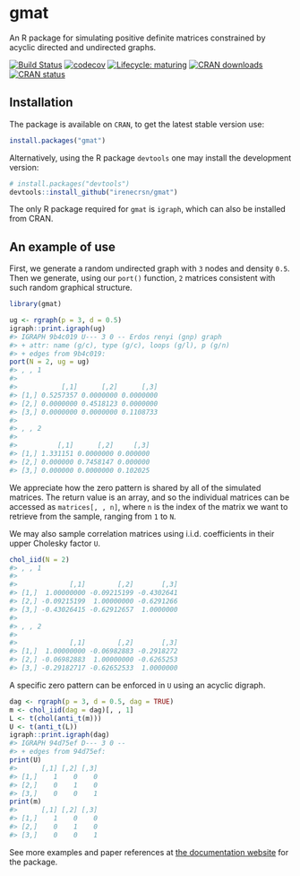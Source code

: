 <!-- README.md is generated from README.Rmd. Please edit that file -->

# gmat

An R package for simulating positive definite matrices constrained by
acyclic directed and undirected graphs.

[![Build
Status](https://travis-ci.org/irenecrsn/gmat.svg?branch=master)](https://travis-ci.org/irenecrsn/gmat)
[![codecov](https://codecov.io/gh/irenecrsn/gmat/branch/dev/graph/badge.svg)](https://codecov.io/gh/irenecrsn/gmat)
[![Lifecycle:
maturing](https://img.shields.io/badge/lifecycle-maturing-blue.svg)](https://www.tidyverse.org/lifecycle/#maturing)
[![CRAN
downloads](http://cranlogs.r-pkg.org/badges/grand-total/gmat)](https://CRAN.R-project.org/package=gmat)
[![CRAN
status](http://www.r-pkg.org/badges/version/gmat)](https://CRAN.R-project.org/package=gmat)

## Installation

The package is available on `CRAN`, to get the latest stable version
use:

``` r
install.packages("gmat")
```

Alternatively, using the R package `devtools` one may install the
development version:

``` r
# install.packages("devtools")
devtools::install_github("irenecrsn/gmat")
```

The only R package required for `gmat` is `igraph`, which can also be
installed from CRAN.

## An example of use

First, we generate a random undirected graph with `3` nodes and density
`0.5`. Then we generate, using our `port()` function, `2` matrices
consistent with such random graphical structure.

``` r
library(gmat)

ug <- rgraph(p = 3, d = 0.5)
igraph::print.igraph(ug)
#> IGRAPH 9b4c019 U--- 3 0 -- Erdos renyi (gnp) graph
#> + attr: name (g/c), type (g/c), loops (g/l), p (g/n)
#> + edges from 9b4c019:
port(N = 2, ug = ug)
#> , , 1
#> 
#>           [,1]      [,2]      [,3]
#> [1,] 0.5257357 0.0000000 0.0000000
#> [2,] 0.0000000 0.4518123 0.0000000
#> [3,] 0.0000000 0.0000000 0.1108733
#> 
#> , , 2
#> 
#>          [,1]      [,2]     [,3]
#> [1,] 1.331151 0.0000000 0.000000
#> [2,] 0.000000 0.7458147 0.000000
#> [3,] 0.000000 0.0000000 0.102025
```

We appreciate how the zero pattern is shared by all of the simulated
matrices. The return value is an array, and so the individual matrices
can be accessed as `matrices[, , n]`, where `n` is the index of the
matrix we want to retrieve from the sample, ranging from `1` to `N`.

We may also sample correlation matrices using i.i.d. coefficients in
their upper Cholesky factor `U`.

``` r
chol_iid(N = 2)
#> , , 1
#> 
#>             [,1]        [,2]       [,3]
#> [1,]  1.00000000 -0.09215199 -0.4302641
#> [2,] -0.09215199  1.00000000 -0.6291266
#> [3,] -0.43026415 -0.62912657  1.0000000
#> 
#> , , 2
#> 
#>             [,1]        [,2]       [,3]
#> [1,]  1.00000000 -0.06982883 -0.2918272
#> [2,] -0.06982883  1.00000000 -0.6265253
#> [3,] -0.29182717 -0.62652533  1.0000000
```

A specific zero pattern can be enforced in `U` using an acyclic digraph.

``` r
dag <- rgraph(p = 3, d = 0.5, dag = TRUE)
m <- chol_iid(dag = dag)[, , 1]
L <- t(chol(anti_t(m)))
U <- t(anti_t(L))
igraph::print.igraph(dag)
#> IGRAPH 94d75ef D--- 3 0 -- 
#> + edges from 94d75ef:
print(U)
#>      [,1] [,2] [,3]
#> [1,]    1    0    0
#> [2,]    0    1    0
#> [3,]    0    0    1
print(m)
#>      [,1] [,2] [,3]
#> [1,]    1    0    0
#> [2,]    0    1    0
#> [3,]    0    0    1
```

See more examples and paper references at [the documentation
website](https://irenecrsn.github.io/gmat/) for the package.
